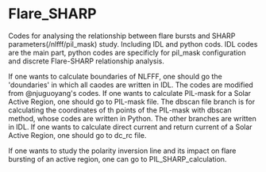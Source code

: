 # Flare_SHARP
Codes for analysing the relationship between flare bursts and SHARP parameters(/nlfff/pil_mask) study. Including IDL and python cods. IDL codes are the main part, python codes are specificly for pil_mask configuration and  discrete  Flare-SHARP relationship analysis.

If one wants to calculate boundaries of NLFFF, one should go the 'doundaries' in which all caodes are written in IDL. The codes are modified from @njuguoyang's codes.
If one wants to calculate PIL-mask for a Solar Active Region, one should go to PIL-mask file. The dbscan file branch is for calculating the coordinates of th points of the PIL-mask with dbscan method, whose codes are written in Python. The other branches are written in IDL.
If one wants to calculate direct current and return current of a Solar Active Region, one should go to dc_rc file.

If one wants to study the polarity inversion line and its impact on flare bursting of an active region, one can go to PIL_SHARP_calculation.

